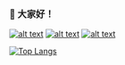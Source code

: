 
<!--
**yuhuan-afk/yuhuan-afk** is a ✨ _special_ ✨ repository because its `README.md` (this file) appears on your GitHub profile.

Here are some ideas to get you started:

- 🔭 I’m currently working on ...
- 🌱 I’m currently learning ...
- 👯 I’m looking to collaborate on ...
- 🤔 I’m looking for help with ...
- 💬 Ask me about ...
- 📫 How to reach me: ...
- 😄 Pronouns: ...
- ⚡ Fun fact: ...
-->
### :wave: 大家好！

<!-- https://github.com/joechang0113/socialpage -->

<!-- display the social media buttons in your README -->

[![alt text][1.1]][1]
[![alt text][3.1]][3]
[![alt text][5.1]][5]
<!--[![alt text][6.1]][6]-->


<!-- links to social media icons -->
<!-- no need to change these -->

<!-- icons with padding -->

[1.1]: https://i.imgur.com/GmxhYO0.png (instagram icon with padding)
[3.1]: https://i.imgur.com/YCdR3o9.png (twitter icon with padding)
[5.1]: https://i.imgur.com/5BWvIrF.png (github icon with padding)

<!-- links to your social media accounts -->
<!-- update these accordingly -->

[1]: https://www.instagram.com/khh._.is_me
[3]: https://twitter.com/KHH_Taiwan
[5]: https://github.com/yuhuan-afk

<!-- https://github.com/joechang0113/socialpage -->

[![Top Langs](https://github-readme-stats.vercel.app/api/top-langs/?username=yuhuan-afk)](https://github.com/yuhuan-afk)

<!-- [![Top Langs](https://readme-two.vercel.app/api/top-langs/?username=anuraghazra&layout=compact)](https://github.com/anuraghazra/github-readme-stats)
<-- [Metrics](https://metrics.lecoq.io/yuhuan-afk?template=classic&followup=1&languages=1&pagespeed=1&languages.skipped=KOSL%2C%20KOSLL%2C%20pmcenter&pagespeed.detailed=false&pagespeed.screenshot=false&config.timezone=Asia%2FBeijingTaipei&config.animated=true) -->

